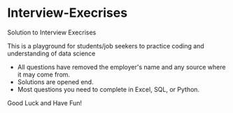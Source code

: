 # Interview-Execrises
Solution to Interview Execrises

This is a playground for students/job seekers to practice coding and understanding of data science 
- All questions have removed the employer's name and any source where it may come from.
- Solutions are opened end. 
- Most questions you need to complete in Excel, SQL, or Python.

Good Luck and Have Fun!

